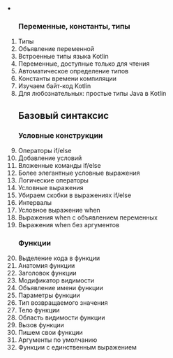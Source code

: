 <li></li>
<ol>
  <h3>Переменные, константы, типы</h3>
    <li>Типы</li>
    <li>Объявление переменной</li>
    <li>Встроенные типы языка Kotlin</li>
    <li>Переменные, доступные только для чтения</li>
    <li>Автоматическое определение типов</li>
    <li>Константы времени компиляции</li>
    <li>Изучаем байт-код Kotlin</li>
    <li>Для любознательных: простые типы Java в Kotlin</li>
  
<h2>Базовый синтаксис</h2>
  <h3>Условные конструкции</h3>
    <li>Операторы if/else</li>
    <li>Добавление условий</li>
    <li>Вложенные команды if/else</li>
    <li>Более элегантные условные выражения</li>
    <li>Логические операторы</li>
    <li>Условные выражения</li>
    <li>Убираем скобки в выражениях if/else</li>
    <li>Интервалы</li>
    <li>Условное выражение when</li>
    <li>Выражения when c объявлением переменных</li>
    <li>Выражения when без аргументов</li>
    
  <h3>Функции</h3>
    <li>Выделение кода в функции</li>
    <li>Анатомия функции</li>
    <li>Заголовок функции</li>
    <li>Модификатор видимости</li>
    <li>Объявление имени функции</li>
    <li>Параметры функции</li>
    <li>Тип возвращаемого значения</li>
    <li>Тело функции</li>
    <li>Область видимости функции</li>
    <li>Вызов функции</li>
    <li>Пишем свои функции</li>
    <li>Аргументы по умолчанию</li>
    <li>Функции с единственным выражением</li>



</ol>
